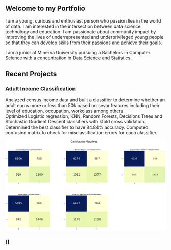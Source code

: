 ## Welcome to my Portfolio

I am a young, curious and enthusiast person who passion lies in the world of data. I am interested in the intersection between data science, technology and education.  I am passionate about community impact by improving the lives of underrepresented and underprivileged young people so that they can develop skills from their passions and achieve their goals.

I am a junior at Minerva University pursuing a Bachelors in Computer Science with a concentration in Data Science and Statistics.

## Recent Projects
### [Adult Income Classification](https://github.com/SNWambui/Adult_Income_Classification)

Analyzed census income data and built a classifier to determine whether an adult earns more or less than 50k based on sevar features including their level of education, occupation, workclass among others.<br>
Optimized Logistic regression, KNN, Random Forests, Decisions Trees and Stochastic Gradient Descent classifiers with kfold cross validation. Determined the best classifier to have 84.84% accuracy. Computed confusion matrix to check for misclassification errors for each classifier.

![png](output_87_0.png)

### []
